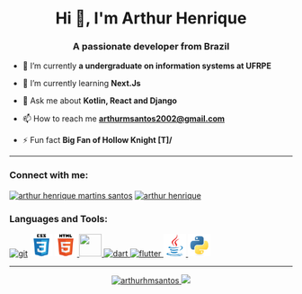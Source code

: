<h1 align="center">Hi 👋, I'm Arthur Henrique</h1>
<h3 align="center">A passionate developer from Brazil</h3>

- 🔭 I’m currently **a undergraduate on information systems at UFRPE**

- 🌱 I’m currently learning **Next.Js**

- 💬 Ask me about **Kotlin, React and Django**

- 📫 How to reach me **arthurmsantos2002@gmail.com**

- ⚡ Fun fact **Big Fan of Hollow Knight \[T]/**

-------

<h3 align="left">Connect with me:</h3>
<p align="left">
<a href="https://linkedin.com/in/arthur henrique martins santos" target="blank"><img align="center" src="https://raw.githubusercontent.com/rahuldkjain/github-profile-readme-generator/master/src/images/icons/Social/linked-in-alt.svg" alt="arthur henrique martins santos" height="30" width="40" /></a>
<a href="https://instagram.com/arthur henrique" target="blank"><img align="center" src="https://raw.githubusercontent.com/rahuldkjain/github-profile-readme-generator/master/src/images/icons/Social/instagram.svg" alt="arthur henrique" height="30" width="40" /></a>
</p>

<h3 align="left">Languages and Tools:</h3>
<p align="left"> 
<a href="https://git-scm.com/" target="_blank" rel="noreferrer"> <img src="https://www.vectorlogo.zone/logos/git-scm/git-scm-icon.svg" alt="git" width="40" height="40"/></a>
<a href="https://www.w3schools.com/css/" target="_blank" rel="noreferrer"> <img src="https://raw.githubusercontent.com/devicons/devicon/master/icons/css3/css3-original-wordmark.svg" alt="css3" width="40" height="40"/></a> 
<a href="https://www.w3.org/html/" target="_blank" rel="noreferrer"> <img src="https://raw.githubusercontent.com/devicons/devicon/master/icons/html5/html5-original-wordmark.svg" alt="html5" width="40" height="40"/> </a>
<a href="https://www.w3.org/javascript/" target="_blank" rel="noreferrer"> <img src="https://cdn.jsdelivr.net/gh/devicons/devicon/icons/javascript/javascript-original.svg" width="40" height="40" /> </a>
<a href="https://dart.dev" target="_blank" rel="noreferrer"> <img src="https://www.vectorlogo.zone/logos/dartlang/dartlang-icon.svg" alt="dart" width="40" height="40"/> </a> 
<a href="https://flutter.dev" target="_blank" rel="noreferrer"> <img src="https://www.vectorlogo.zone/logos/flutterio/flutterio-icon.svg" alt="flutter" width="40" height="40"/> </a>   
<a href="https://www.java.com" target="_blank" rel="noreferrer"> <img src="https://raw.githubusercontent.com/devicons/devicon/master/icons/java/java-original.svg" alt="java" width="40" height="40"/> </a> 
<a href="https://www.python.org" target="_blank" rel="noreferrer"> <img src="https://raw.githubusercontent.com/devicons/devicon/master/icons/python/python-original.svg" alt="python" width="40" height="40"/> </a> </p>

-------

<div align="center">
  <a href="https://github.com/ArthurHMSantos">
  <img height="180em" src="https://github-readme-stats.vercel.app/api?username=arthurhmsantos&show_icons=true&theme=tokyonight&locale=en" alt="arthurhmsantos"/>
  <img height="180em" src="https://github-readme-stats.vercel.app/api/top-langs/?username=arthurhmsantos&layout=compact&langs_count=7&theme=tokyonight"/>
</div>
